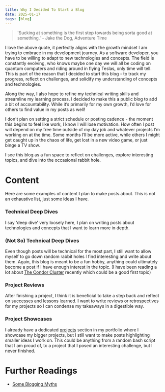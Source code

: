 ```yaml
---
title: Why I Decided To Start a Blog
date: 2025-01-17
tags: [blog]
---
```


> 'Sucking at something is the first step towards being sorta good at something.' - Jake the Dog, Adventure Time

I love the above quote, it perfectly aligns with the growth mindset I am trying to embrace in my development journey. As a software developer, you have to be willing to adapt to new technologies and concepts. The field is constantly evolving, who knows maybe one day we will all be coding on quantum computers and riding around in flying Teslas, only time will tell. This is part of the reason that I decided to start this blog - to track my progress, reflect on challenges, and solidify my understanding of concepts and technologies. 

Along the way, I also hope to refine my technical writing skills and streamline my learning process. I decided to make this a public blog to add a bit of accountability. While it’s primarily for my own growth, I’d love for others to find value in my posts as well!

I don't plan on setting a strict schedule or posting cadence - the moment this begins to feel like work, I know I will lose motivation. How often I post will depend on my free time outside of my day job and whatever projects I’m working on at the time. Some months I’ll be more active, while others I might get caught up in the chaos of life, get lost in a new video game, or just binge a TV show.

I see this blog as a fun space to reflect on challenges, explore interesting topics, and dive into the occasional rabbit hole.

# Content

Here are some examples of content I plan to make posts about. This is not an exhaustive list, just some ideas I have.

### Technical Deep Dives
I say 'deep dive' very loosely here, I plan on writing posts about technologies and concepts that I want to learn more in depth.

### (Not So) Technical Deep Dives
Even though posts will be technical for the most part, I still want to allow myself to go down random rabbit holes I find interesting and write about them. Again, this blog is meant to be a fun hobby, anything could ultimately become a post if I have enough interest in the topic. (I have been reading a lot about [The Condor Cluster](https://phys.org/news/2010-12-air-playstation-3s-supercomputer.html) recently which could be a good first topic)

### Project Reviews
After finishing a project, I think it is beneficial to take a step back and reflect on successes and lessons learned. I want to write reviews or retrospectives for my projects so I can condense my takeaways in a digestible way.

### Project Showcases
I already have a dedicated [projects](/projects) section in my portfolio where I showcase my bigger projects, but I still want to make posts highlighting smaller ideas I work on. This could be anything from a random bash script that I am proud of, to a project that I posed an interesting challenge, but I never finished.

# Further Readings

- [Some Blogging Myths](https://jvns.ca/blog/2023/06/05/some-blogging-myths/)
